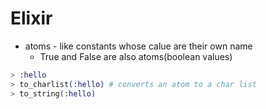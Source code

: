 # Elixir

- atoms - like constants whose calue are their own name
  - True and False are also atoms(boolean values)

```ex
> :hello
> to_charlist(:hello) # converts an atom to a char list
> to_string(:hello)
```

